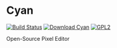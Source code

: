 # Cyan
[![Build Status](https://travis-ci.org/rodlie/cyan.svg?branch=master)](https://travis-ci.org/rodlie/cyan)
[![Download Cyan](https://img.shields.io/sourceforge/dm/prepress.svg)](https://sourceforge.net/projects/prepress/files/latest/download)
[![GPL2](https://img.shields.io/github/license/rodlie/cyan.svg)](https://www.gnu.org/licenses/old-licenses/gpl-2.0.en.html)

Open-Source Pixel Editor
